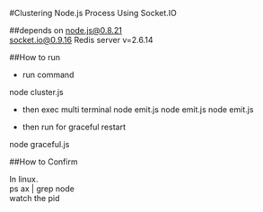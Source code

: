 #Clustering Node.js Process Using Socket.IO 

##depends on
node.js@0.8.21  
socket.io@0.9.16
Redis server v=2.6.14

##How to run

* run command

node cluster.js

* then exec multi terminal 
node emit.js
node emit.js
node emit.js

* then run for graceful restart

node graceful.js  
	
##How to Confirm

In linux.  
ps ax | grep node  
watch the pid
